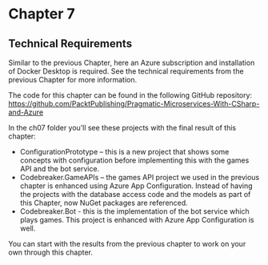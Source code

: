 # Chapter 7

## Technical Requirements

Similar to the previous Chapter, here an Azure subscription and installation of Docker Desktop is required. See the technical requirements from the previous Chapter for more information.

The code for this chapter can be found in the following GitHub repository: https://github.com/PacktPublishing/Pragmatic-Microservices-With-CSharp-and-Azure

In the ch07 folder you’ll see these projects with the final result of this chapter:

* ConfigurationPrototype – this is a new project that shows some concepts with configuration before implementing this with the games API and the bot service.
* Codebreaker.GameAPIs – the games API project we used in the previous chapter is enhanced using Azure App Configuration. Instead of having the projects with the database access code and the models as part of this Chapter, now NuGet packages are referenced.
* Codebreaker.Bot - this is the implementation of the bot service which plays games. This project is enhanced with Azure App Configuration is well.

You can start with the results from the previous chapter to work on your own through this chapter.

